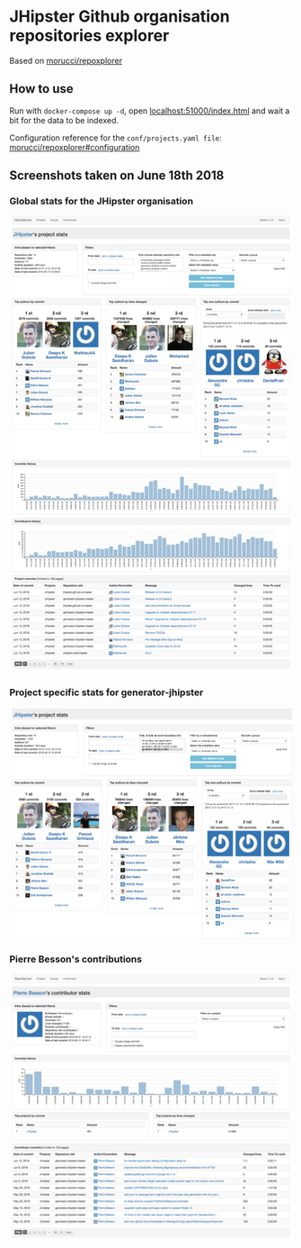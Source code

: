 # JHipster Github organisation repositories explorer

Based on [morucci/repoxplorer](https://github.com/morucci/repoxplorer)

## How to use

Run with `docker-compose up -d`, open [localhost:51000/index.html](localhost:51000/index.html) and wait a bit for the data to be indexed.

Configuration reference for the `conf/projects.yaml file`: [morucci/repoxplorer#configuration](https://github.com/morucci/repoxplorer#configuration)

## Screenshots taken on June 18th 2018

### Global stats for the JHipster organisation

![jhipster-org-stats](screenshots/jhipster-org-stats.png)

### Project specific stats for generator-jhipster

![generator-jhipster-stats](screenshots/generator-jhipster-stats.png)

### Pierre Besson's contributions

![pierre-besson-stats](screenshots/pierre-besson-stats.png)
